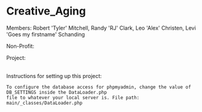 # Creative_Aging
Members: Robert 'Tyler' Mitchell, Randy 'RJ' Clark, Leo 'Alex' Christen, Levi 'Goes my firstname' Schanding

Non-Profit:

Project:

<br>
Instructions for setting up this project:

    To configure the database access for phpmyadmin, change the value of DB_SETTINGS inside the DataLoader.php
    file to whatever your local server is. File path: main/_classes/DataLoader.php
